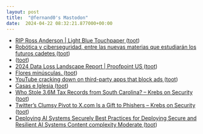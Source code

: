 ```yaml
---
layout: post
title:  "@fernand0's Mastodon"
date:  2024-04-22 08:32:21.877000+00:00
---
```

*  [RIP Ross Anderson \| Light Blue Touchpaper ](https://www.lightbluetouchpaper.org/2024/03/29/rip-ross-anderson) ([toot](https://mastodon.social/@fernand0/112313941483448814))
*  [Robótica y ciberseguridad, entre las nuevas materias que estudiarán los futuros cadetes  ](https://www.heraldo.es/noticias/aragon/2024/04/15/nuevo-grado-defensa-seguridad-materias-universidad-zaragoza-1726502.html) ([toot](https://mastodon.social/@fernand0/112312344507382585))
*  [ ](https://mastodon.social/users/fernand0/statuses/112310567066790766/activity) ([toot](https://mastodon.social/users/fernand0/statuses/112310567066790766/activity))
*  [2024 Data Loss Landscape Report \| Proofpoint US ](https://www.proofpoint.com/us/resources/threat-reports/data-loss-landscap) ([toot](https://mastodon.social/@fernand0/112310300375297799))
*  [Flores minúsculas. ](https://avecesunafoto.wordpress.com/2024/04/21/flores-minusculas) ([toot](https://mastodon.social/@fernand0/112310140126237873))
*  [YouTube cracking down on third-party apps that block ads ](https://9to5google.com/2024/04/15/youtube-app-block-ads) ([toot](https://mastodon.social/@fernand0/112310077947935757))
*  [Casas e Iglesia ](https://www.flickr.com/photos/fernand0/53652894411) ([toot](https://mastodon.social/@fernand0/112309839309091175))
*  [Who Stole 3.6M Tax Records from South Carolina? – Krebs on Security ](https://krebsonsecurity.com/2024/04/who-stole-3-6m-tax-records-from-south-carolina) ([toot](https://mastodon.social/@fernand0/112309827439091993))
*  [Twitter’s Clumsy Pivot to X.com Is a Gift to Phishers – Krebs on Security ](https://krebsonsecurity.com/2024/04/twitters-clumsy-pivot-to-x-com-is-a-gift-to-phishers) ([toot](https://mastodon.social/@fernand0/112309653871016143))
*  [Deploying AI Systems Securely Best Practices for Deploying Secure and Resilient AI Systems Content complexity Moderate   ](https://www.cyber.gov.au/resources-business-and-government/governance-and-user-education/artificial-intelligence/deploying-ai-systems-securely) ([toot](https://mastodon.social/@fernand0/112308929180952141))
